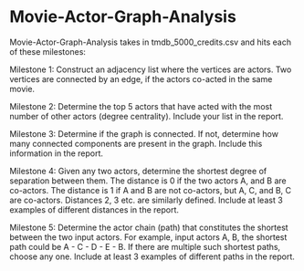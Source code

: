 #   Movie-Actor-Graph-Analysis

Movie-Actor-Graph-Analysis takes in tmdb_5000_credits.csv and hits each of these milestones: 

Milestone 1: Construct an adjacency list where the vertices are actors. Two vertices are connected by an edge, if the actors co-acted in the same movie.

Milestone 2: Determine the top 5 actors that have acted with the most number of other actors (degree centrality). Include your list in the report. 

Milestone 3: Determine if the graph is connected. If not, determine how many connected components are present in the graph. Include this information in the report.

Milestone 4: Given any two actors, determine the shortest degree of separation between them. The distance is 0 if the two actors A, and B are co-actors. The distance is 1 if A and B are not co-actors, but A, C, and B, C are co-actors. Distances 2, 3 etc. are similarly defined.
Include at least 3 examples of different distances in the report. 

Milestone 5: Determine the actor chain (path) that constitutes the shortest between the two input actors. For example, input actors A, B, the shortest path could be A - C - D - E - B. If there are multiple such shortest paths, choose any one.
Include at least 3 examples of different paths in the report. 
